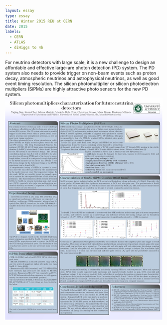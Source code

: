```yaml
---
layout: essay
type: essay
title: Winter 2015 REU at CERN
date: 2015
labels:
  - CERN
  - ATLAS
  - diHiggs to 4b
---
```

   For neutrino detectors with large scale, it is a new challenge to design an affordable and effective large-are photon detection (PD) system. The PD system also needs to provide trigger on non-beam events such as proton decay, atmospheric neutrinos and astrophysical neutrinos, as well as good event timing resolution.
   The silicon photomultiplier or silicon photoelectron multipliers (SiPMs) are highly attractive photo sensors for the new PD system. 
<img class="collaboration SiPM poster" src="../images/sipm_poster.jpg" width="840">
